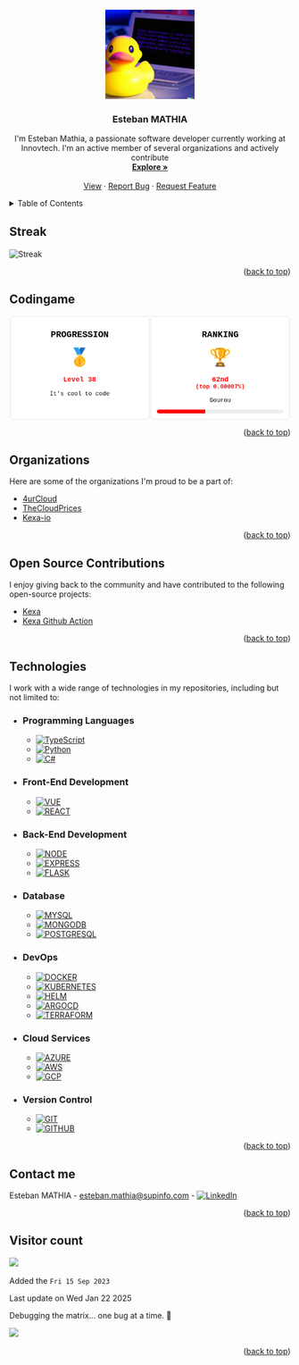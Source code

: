 <div id="top"></div>


<!-- PROJECT LOGO -->
<br />
<div align="center">
  <a href="https://github.com/estebanmathia/MyREADME">
    <img src="./images/pp.png" alt="Profile Picture" width="160" height="160">
  </a>

<h3 align="center">Esteban MATHIA</h3>
  <p align="center">
    I'm Esteban Mathia, a passionate software developer currently working at Innovtech. I'm an active member of several organizations and actively contribute
    <br />
    <a href="https://github.com/estebanmathia/MyREADME"><strong>Explore »</strong></a>
    <br />
    <br />
    <a href="https://github.com/estebanmathia/MyREADME">View</a>
    ·
    <a href="https://github.com/estebanmathia/MyREADME/issues">Report Bug</a>
    ·
    <a href="https://github.com/estebanmathia/MyREADME/issues">Request Feature</a>
  </p>
</div>

<!-- TABLE OF CONTENTS -->
<details>
  <summary>Table of Contents</summary>
  <ol>
    <li>
      <a href="#streak">Streak</a>
    </li>
    <li>
      <a href="#codingame">Codingame</a>
    </li>
    <li>
      <a href="#organizations">Organizations</a>
    </li>
    <li>
      <a href="#open-source-contributions">Open Source Contributions</a>
    </li>
    <li>
        <a href="#technologies">Technologies</a>
        <ul>
            <li><a href="#programming-languages">Programming Languages</a></li>
            <li><a href="#front-end-development">Front-End Development</a></li>
            <li><a href="#back-end-development">Back-End Development</a></li>
            <li><a href="#database">Database</a></li>
            <li><a href="#devops">DevOps</a></li>
            <li><a href="#cloud-services">Cloud Services</a></li>
            <li><a href="#version-control">Version Control</a></li>
        </ul>
    </li>
    <li><a href="#contact-me">Contact Me</a></li>
    <li><a href="#visitor-count">Visitor count</a></li>
  </ol>
</details>

## Streak

<img src="https://github-readme-streak-stats.herokuapp.com/?user=estebanmathia&theme=gruvbox&hide_border=true" alt="Streak"  align="center"/>

<p align="right">(<a href="#top">back to top</a>)</p>

## Codingame

<a href="https://www.codingame.com/profile/5188bb237cbb02e049ab6edb8fc18d8b1763755">
<div style="display: flex; justify-content: space-around; font-family: Courier;">
  <img src="./images/cg.png" alt="Codingame Stat" align="center"/>
</div>
</a>

<p align="right">(<a href="#top">back to top</a>)</p>

## Organizations
Here are some of the organizations I'm proud to be a part of:
- [4urCloud](https://github.com/4urcloud)
- [TheCloudPrices](https://github.com/thecloudprices)
- [Kexa-io](https://github.com/kexa-io)

<p align="right">(<a href="#top">back to top</a>)</p>

## Open Source Contributions
I enjoy giving back to the community and have contributed to the following open-source projects:
- [Kexa](https://github.com/kexa-io/Kexa)
- [Kexa Github Action](https://github.com/kexa-io/git-action)

<p align="right">(<a href="#top">back to top</a>)</p>

## Technologies

I work with a wide range of technologies in my repositories, including but not limited to:

<div id="programming-languages"></div>

- ### Programming Languages
    - [![TypeScript][ts-shield]](https://www.typescriptlang.org/docs/)
    - [![Python][python-shield]](https://www.typescriptlang.org/docs/)
    - [![C#][C#-shield]](https://learn.microsoft.com/fr-fr/dotnet/csharp/)

<div id="front-end-development"></div>

- ### Front-End Development
    - [![VUE][VUE-shield]](https://vuejs.org/)
    - [![REACT][REACT-shield]](https://fr.legacy.reactjs.org/)

<div id="back-end-development"></div>

- ### Back-End Development
    - [![NODE][NODE-shield]](https://nodejs.org/fr)
    - [![EXPRESS][EXPRESS-shield]](https://expressjs.com/fr/)
    - [![FLASK][FLASK-shield]](https://flask.palletsprojects.com/en/2.3.x/)

<div id="database"></div>

- ### Database
    - [![MYSQL][MYSQL-shield]](https://www.mysql.com/fr/)
    - [![MONGODB][MONGODB-shield]](https://www.mongodb.com/fr-fr)
    - [![POSTGRESQL][POSTGRESQL-shield]](https://www.postgresql.org/)

<div id="devops"></div>

- ### DevOps
    - [![DOCKER][DOCKER-shield]](https://www.docker.com/)
    - [![KUBERNETES][KUBERNETES-shield]](https://kubernetes.io/fr/)
    - [![HELM][HELM-shield]](https://helm.sh/)
    - [![ARGOCD][ARGOCD-shield]](https://argo-cd.readthedocs.io/en/stable/)
    - [![TERRAFORM][TERRAFORM-shield]](https://www.terraform.io/)

<div id="cloud-services"></div>

- ### Cloud Services
    - [![AZURE][AZURE-shield]](https://azure.microsoft.com/fr-fr/free/search/)
    - [![AWS][AWS-shield]](https://aws.amazon.com/fr/free/)
    - [![GCP][GCP-shield]](https://cloud.google.com/gcp/)

<div id="version-control"></div>

- ### Version Control
    - [![GIT][GIT-shield]](https://github.com/)
    - [![GITHUB][GITHUB-shield]](https://github.com/)

<p align="right">(<a href="#top">back to top</a>)</p>

## Contact me

Esteban MATHIA - [esteban.mathia@supinfo.com](mailto:esteban.mathia@supinfo.com) - [![LinkedIn][linkedin-shield]](https://www.linkedin.com/in/esteban-mathia-aa21801ba/)

<p align="right">(<a href="#top">back to top</a>)</p>

## Visitor count

<img src="https://profile-counter.glitch.me/estebanmathia/count.svg" />

Added the `Fri 15 Sep 2023`

Last update on Wed Jan 22 2025

Debugging the matrix... one bug at a time. 🐛

<img src="https://img.shields.io/badge/Made%20with-Markdown-1f425f.svg" />

<p align="right">(<a href="#top">back to top</a>)</p>

[linkedin-shield]: https://img.shields.io/badge/-LinkedIn-black.svg?style=for-the-badge&logo=linkedin&colorB=555
[ts-shield]: https://img.shields.io/badge/TypeScript-007ACC?style=for-the-badge&logo=typescript&logoColor=white
[python-shield]: https://img.shields.io/badge/Python-3776AB?style=for-the-badge&logo=python&logoColor=white
[C#-shield]: https://img.shields.io/badge/C%23-239120?style=for-the-badge&logo=c-sharp&logoColor=white
[HTML-shield]: https://img.shields.io/badge/HTML5-E34F26?style=for-the-badge&logo=html5&logoColor=white
[CSS-shield]: https://img.shields.io/badge/CSS3-1572B6?style=for-the-badge&logo=css3&logoColor=white
[REACT-shield]: https://img.shields.io/badge/React-20232A?style=for-the-badge&logo=react&logoColor=61DAFB
[VUE-shield]: https://img.shields.io/badge/Vue.js-35495E?style=for-the-badge&logo=vue.js&logoColor=4FC08D
[NODE-shield]: https://img.shields.io/badge/Node.js-43853D?style=for-the-badge&logo=node.js&logoColor=white
[EXPRESS-shield]: https://img.shields.io/badge/Express.js-404D59?style=for-the-badge
[FLASK-shield]: https://img.shields.io/badge/Flask-000000?style=for-the-badge&logo=flask&logoColor=white
[MYSQL-shield]:https://img.shields.io/badge/MySQL-00000F?style=for-the-badge&logo=mysql&logoColor=white
[MONGODB-shield]:https://img.shields.io/badge/MongoDB-4EA94B?style=for-the-badge&logo=mongodb&logoColor=white
[POSTGRESQL-shield]:https://img.shields.io/badge/PostgreSQL-316192?style=for-the-badge&logo=postgresql&logoColor=white
[DOCKER-shield]: https://img.shields.io/badge/DOCKER-2596be?style=for-the-badge
[KUBERNETES-shield]: https://img.shields.io/badge/KUBERNETES-346ce4?style=for-the-badge
[HELM-shield]: https://img.shields.io/badge/HELM-2596be?style=for-the-badge
[ARGOCD-shield]: https://img.shields.io/badge/ARGOCD-fb733c?style=for-the-badge
[TERRAFORM-shield]: https://img.shields.io/badge/TERRAFORM-5c44ec?style=for-the-badge
[AZURE-shield]: https://img.shields.io/badge/Microsoft_Azure-0089D6?style=for-the-badge&logo=microsoft-azure&logoColor=white
[AWS-shield]: https://img.shields.io/badge/Amazon_AWS-FF9900?style=for-the-badge&logo=amazonaws&logoColor=white
[GCP-shield]: https://img.shields.io/badge/Google_Cloud-4285F4?style=for-the-badge&logo=google-cloud&logoColor=white
[GIT-shield]:https://img.shields.io/badge/GIT-E44C30?style=for-the-badge&logo=git&logoColor=white
[GITHUB-shield]: https://img.shields.io/badge/GitHub_Actions-2088FF?style=for-the-badge&logo=github-actions&logoColor=white
